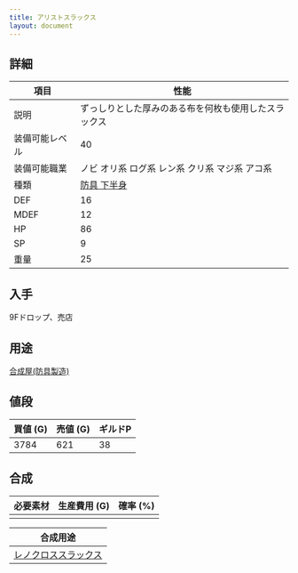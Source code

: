 ```yaml
---
title: アリストスラックス
layout: document
---
```

## 詳細


|項目|性能|
|---|---|
|説明|ずっしりとした厚みのある布を何枚も使用したスラックス|
|装備可能レベル|40|
|装備可能職業|ノビ オリ系 ログ系 レン系 クリ系 マジ系 アコ系|
|種類|[防具 下半身](防具(下半身))|
|DEF|16|
|MDEF|12|
|HP|86|
|SP|9|
|重量|25|

## 入手

9Fドロップ、売店

## 用途

[合成屋(防具製造)](合成屋(防具製造))

## 値段


|買値 (G)|売値 (G)|ギルドP|
|---|---|---|
|3784|621|38|

## 合成


|必要素材|生産費用 (G)|確率 (%)|
|---|---|---|
||||


|合成用途|
|---|
|[レノクロススラックス](レノクロススラックス)|